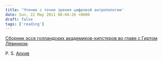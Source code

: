 ```yaml
---
title: 'Чтение с точки зрения цифровой антропологии'
date: Sun, 22 May 2011 08:04:26 +0000
draft: false
tags: ['reading']
---
```


[Сборник эссе голландских академиков-хипстеров во главе с Гиртом Лёвинком](http://www.ireadwhereiam.com/).

P. S. [Архив](http://web.archive.org/web/20110526033854/http://www.ireadwhereiam.com/)